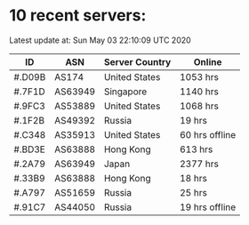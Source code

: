 # 10 recent servers:

Latest update at: Sun May 03 22:10:09 UTC 2020

| ID | ASN | Server Country | Online |
| -- | --- | -------------- | ------ |
| #.D09B | AS174 | United States | 1053 hrs |
| #.7F1D | AS63949 | Singapore | 1140 hrs |
| #.9FC3 | AS53889 | United States | 1068 hrs |
| #.1F2B | AS49392 | Russia | 19 hrs |
| #.C348 | AS35913 | United States | 60 hrs offline |
| #.BD3E | AS63888 | Hong Kong | 613 hrs |
| #.2A79 | AS63949 | Japan | 2377 hrs |
| #.33B9 | AS63888 | Hong Kong | 18 hrs |
| #.A797 | AS51659 | Russia | 25 hrs |
| #.91C7 | AS44050 | Russia | 19 hrs offline |

